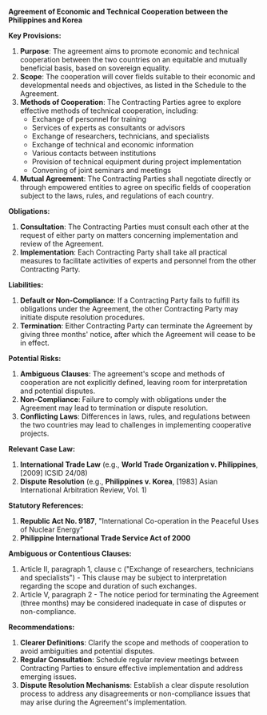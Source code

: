 **Agreement of Economic and Technical Cooperation between the Philippines and Korea**

**Key Provisions:**

1. **Purpose**: The agreement aims to promote economic and technical cooperation between the two countries on an equitable and mutually beneficial basis, based on sovereign equality.
2. **Scope**: The cooperation will cover fields suitable to their economic and developmental needs and objectives, as listed in the Schedule to the Agreement.
3. **Methods of Cooperation**: The Contracting Parties agree to explore effective methods of technical cooperation, including:
	* Exchange of personnel for training
	* Services of experts as consultants or advisors
	* Exchange of researchers, technicians, and specialists
	* Exchange of technical and economic information
	* Various contacts between institutions
	* Provision of technical equipment during project implementation
	* Convening of joint seminars and meetings
4. **Mutual Agreement**: The Contracting Parties shall negotiate directly or through empowered entities to agree on specific fields of cooperation subject to the laws, rules, and regulations of each country.

**Obligations:**

1. **Consultation**: The Contracting Parties must consult each other at the request of either party on matters concerning implementation and review of the Agreement.
2. **Implementation**: Each Contracting Party shall take all practical measures to facilitate activities of experts and personnel from the other Contracting Party.

**Liabilities:**

1. **Default or Non-Compliance**: If a Contracting Party fails to fulfill its obligations under the Agreement, the other Contracting Party may initiate dispute resolution procedures.
2. **Termination**: Either Contracting Party can terminate the Agreement by giving three months' notice, after which the Agreement will cease to be in effect.

**Potential Risks:**

1. **Ambiguous Clauses**: The agreement's scope and methods of cooperation are not explicitly defined, leaving room for interpretation and potential disputes.
2. **Non-Compliance**: Failure to comply with obligations under the Agreement may lead to termination or dispute resolution.
3. **Conflicting Laws**: Differences in laws, rules, and regulations between the two countries may lead to challenges in implementing cooperative projects.

**Relevant Case Law:**

1. **International Trade Law** (e.g., **World Trade Organization v. Philippines**, [2009] ICSID 24/08)
2. **Dispute Resolution** (e.g., **Philippines v. Korea**, [1983] Asian International Arbitration Review, Vol. 1)

**Statutory References:**

1. **Republic Act No. 9187**, "International Co-operation in the Peaceful Uses of Nuclear Energy"
2. **Philippine International Trade Service Act of 2000**

**Ambiguous or Contentious Clauses:**

1. Article II, paragraph 1, clause c ("Exchange of researchers, technicians and specialists") - This clause may be subject to interpretation regarding the scope and duration of such exchanges.
2. Article V, paragraph 2 - The notice period for terminating the Agreement (three months) may be considered inadequate in case of disputes or non-compliance.

**Recommendations:**

1. **Clearer Definitions**: Clarify the scope and methods of cooperation to avoid ambiguities and potential disputes.
2. **Regular Consultation**: Schedule regular review meetings between Contracting Parties to ensure effective implementation and address emerging issues.
3. **Dispute Resolution Mechanisms**: Establish a clear dispute resolution process to address any disagreements or non-compliance issues that may arise during the Agreement's implementation.